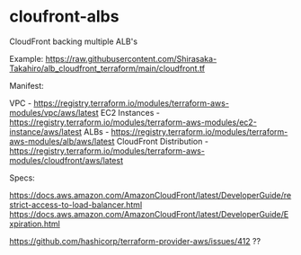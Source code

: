 # cloufront-albs

CloudFront backing multiple ALB's




Example:
https://raw.githubusercontent.com/Shirasaka-Takahiro/alb_cloudfront_terraform/main/cloudfront.tf


Manifest:

VPC - https://registry.terraform.io/modules/terraform-aws-modules/vpc/aws/latest
EC2 Instances - https://registry.terraform.io/modules/terraform-aws-modules/ec2-instance/aws/latest
ALBs - https://registry.terraform.io/modules/terraform-aws-modules/alb/aws/latest
CloudFront Distribution - https://registry.terraform.io/modules/terraform-aws-modules/cloudfront/aws/latest



Specs:

https://docs.aws.amazon.com/AmazonCloudFront/latest/DeveloperGuide/restrict-access-to-load-balancer.html
https://docs.aws.amazon.com/AmazonCloudFront/latest/DeveloperGuide/Expiration.html





https://github.com/hashicorp/terraform-provider-aws/issues/412 ??


